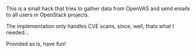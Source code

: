 This is a small hack that tries to gather data from OpenVAS and send emails to all users in OpenStack projects.

The implementation only handles CVE scans, since, well, thats what I needed...

Provided as is, have fun!
